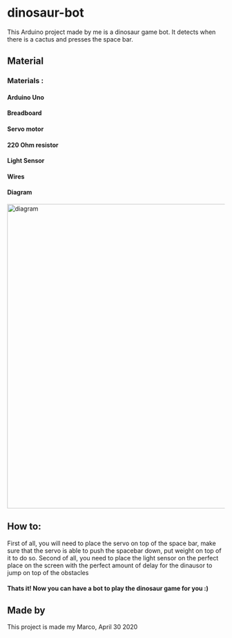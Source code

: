 # dinosaur-bot
This Arduino project made by me is a dinosaur game bot. It detects when there is a cactus and presses the space bar.
## Material
### Materials : 
#### Arduino Uno
#### Breadboard
#### Servo motor
#### 220 Ohm resistor
#### Light Sensor
#### Wires
#### Diagram
<img width="703" alt="diagram" src="https://user-images.githubusercontent.com/50530429/80832335-75843d00-8bba-11ea-876d-52b4fd551ec6.png">

## How to:
First of all, you will need to place the servo on top of the space bar, make sure that the servo is able to push the spacebar down, put weight on top of it to do so.
Second of all, you need to place the light sensor on the perfect place on the screen with the perfect amount of delay for the dinausor to jump on top of the obstacles
#### Thats it! Now you can have a bot to play the dinosaur game for you :)
## Made by
This project is made my Marco, April 30 2020
